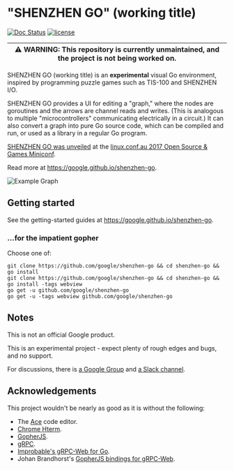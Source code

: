 # "SHENZHEN GO" (working title)

[![Doc Status](https://godoc.org/github.com/google/shenzhen-go?status.svg)](https://godoc.org/github.com/google/shenzhen-go) [![license](https://img.shields.io/github/license/google/shenzhen-go.svg?maxAge=2592000)](https://github.com/google/shenzhen-go/blob/main/LICENSE)

| :warning: WARNING: This repository is currently unmaintained, and the project is not being worked on. |
| --- |

SHENZHEN GO (working title) is an **experimental** visual Go environment, 
inspired by programming puzzle games such as TIS-100 and SHENZHEN I/O.

SHENZHEN GO provides a UI for editing a "graph," where the nodes are 
goroutines and the arrows are channel reads and writes. (This is analogous
to multiple "microcontrollers" communicating electrically in a circuit.)
It can also convert a graph into pure Go source code, which can be compiled 
and run, or used as a library in a regular Go program.

[SHENZHEN GO was unveiled](https://www.youtube.com/watch?v=AB9AUAmMlDo) at 
the [linux.conf.au 2017 Open Source & Games Miniconf](https://linux.conf.au/schedule/presentation/8/).

Read more at https://google.github.io/shenzhen-go.

![Example Graph](screenshot.png)

## Getting started

See the getting-started guides at https://google.github.io/shenzhen-go.

### ...for the impatient gopher

Choose one of:

    git clone https://github.com/google/shenzhen-go && cd shenzhen-go && go install
    git clone https://github.com/google/shenzhen-go && cd shenzhen-go && go install -tags webview
    go get -u github.com/google/shenzhen-go
    go get -u -tags webview github.com/google/shenzhen-go

## Notes

This is not an official Google product.

This is an experimental project - expect plenty of rough edges and bugs, and 
no support.

For discussions, there is [a Google Group](https://groups.google.com/forum/#!forum/szgo) and [a Slack channel](https://gophers.slack.com/messages/shenzhen-go).

## Acknowledgements

This project wouldn't be nearly as good as it is without the following:

* The [Ace](https://ace.c9.io/) code editor.
* [Chrome Hterm](https://chromium.googlesource.com/apps/libapps/).
* [GopherJS](https://github.com/gopherjs/gopherjs).
* [gRPC](https://grpc.io/).
* [Improbable's gRPC-Web for Go](https://github.com/improbable-eng/grpc-web).
* Johan Brandhorst's [GopherJS bindings for gRPC-Web](https://github.com/johanbrandhorst/protobuf).
